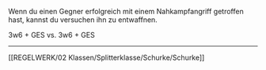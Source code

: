 Wenn du einen Gegner erfolgreich mit einem Nahkampfangriff getroffen hast, kannst du versuchen ihn zu entwaffnen. 

3w6 + GES vs. 3w6 + GES

---
[[REGELWERK/02 Klassen/Splitterklasse/Schurke/Schurke]]